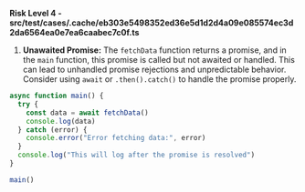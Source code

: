 **Risk Level 4 - src/test/cases/.cache/eb303e5498352ed36e5d1d2d4a09e085574ec3d2da6564ea0e7ea6caabec7c0f.ts**

1. **Unawaited Promise:** The `fetchData` function returns a promise, and in the `main` function, this promise is called but not awaited or handled. This can lead to unhandled promise rejections and unpredictable behavior. Consider using `await` or `.then().catch()` to handle the promise properly.

```typescript
async function main() {
  try {
    const data = await fetchData()
    console.log(data)
  } catch (error) {
    console.error("Error fetching data:", error)
  }
  console.log("This will log after the promise is resolved")
}

main()
```
